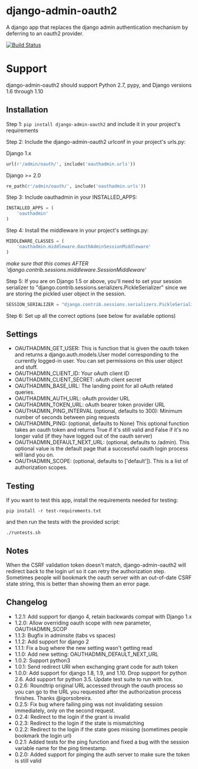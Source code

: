 # django-admin-oauth2

A django app that replaces the django admin authentication mechanism by
deferring to an oauth2 provider.

[![Build Status](https://travis-ci.org/RealGeeks/django-admin-oauth2.png?branch=master)](https://travis-ci.org/RealGeeks/django-admin-oauth2)

# Support

django-admin-oauth2 should support Python 2.7, pypy, and Django versions 1.6 through 1.10

## Installation

Step 1: `pip install django-admin-oauth2` and include it in your project's requirements

Step 2:  Include the django-admin-oauth2 urlconf in your project's urls.py:

Django 1.x

```python
url(r'/admin/oauth/', include('oauthadmin.urls'))
```

Django >= 2.0

```python
re_path(r'/admin/oauth/', include('oauthadmin.urls'))
```

Step 3: Include oauthadmin in your INSTALLED_APPS:

```python
INSTALLED_APPS = (
    'oauthadmin'
)
````


Step 4: Install the middleware in your project's settings.py:

```python
MIDDLEWARE_CLASSES = (
    'oauthadmin.middleware.OauthAdminSessionMiddleware'
)
```

*make sure that this comes AFTER 'django.contrib.sessions.middleware.SessionMiddleware'*

Step 5: If you are on Django 1.5 or above, you'll need to set your session serializer
to "django.contrib.sessions.serializers.PickleSerializer" since we are storing the
pickled user object in the session.

```python
SESSION_SERIALIZER = "django.contrib.sessions.serializers.PickleSerializer"

```

Step 6: Set up all the correct options (see below for available options)

## Settings

 * OAUTHADMIN_GET_USER: This is function that is given the oauth token and returns
   a django.auth.models.User model corresponding to the currently logged-in user.
   You can set permissions on this user object and stuff.
 * OAUTHADMIN_CLIENT_ID: Your oAuth client ID
 * OAUTHADMIN_CLIENT_SECRET: oAuth client secret
 * OAUTHADMIN_BASE_URL: The landing point for all oAuth related queries.
 * OAUTHADMIN_AUTH_URL: oAuth provider URL
 * OAUTHADMIN_TOKEN_URL: oAuth bearer token provider URL
 * OAUTHADMIN_PING_INTERVAL (optional, defaults to 300): Minimum number of seconds between ping requests
 * OAUTHADMIN_PING: (optional, defaults to None) This optional function takes an oauth token and returns True if it's still valid and False if it's no longer valid (if they have logged out of the oauth server)
 * OAUTHADMIN_DEFAULT_NEXT_URL: (optional, defaults to /admin). This optional value is the default page that a successful oauth login process will land you on.
 * OAUTHADMIN_SCOPE: (optional, defaults to ['default']). This is a list of authorization scopes.

## Testing

If you want to test this app, install the requirements needed for testing:

```
pip install -r test-requirements.txt
```

and then run the tests with the provided script:

```
./runtests.sh

```

## Notes

When the CSRF validation token doesn't match, django-admin-oauth2 will redirect back to the login url so it can retry the authorization step.  Sometimes people will bookmark the oauth server with an out-of-date CSRF state string, this is better than showing them an error page.


## Changelog
 * 1.2.1: Add support for django 4, retain backwards compat with Django 1.x
 * 1.2.0: Allow overriding oauth scope with new parameter, OAUTHADMIN_SCOP
 * 1.1.3: Bugfix in adminsite (tabs vs spaces)
 * 1.1.2: Add support for django 2
 * 1.1.1: Fix a bug where the new setting wasn't getting read
 * 1.1.0: Add new setting: OAUTHADMIN_DEFAULT_NEXT_URL
 * 1.0.2: Support python3
 * 1.0.1: Send redirect URI when exchanging grant code for auth token
 * 1.0.0: Add support for django 1.8, 1.9, and 1.10. Drop support for python 2.6. Add support for python 3.5.  Update test suite to run with tox.
 * 0.2.6: Roundtrip original URL accessed through the oauth process so you can go to the URL you requested after the authorization process finishes.  Thanks @igorsobreira.
 * 0.2.5: Fix bug where failing ping was not invalidating session immediately, only on the second request.
 * 0.2.4: Redirect to the login if the grant is invalid
 * 0.2.3: Redirect to the login if the state is mismatching
 * 0.2.2: Redirect to the login if the state goes missing (sometimes people bookmark the login url)
 * 0.2.1: Added tests for the ping function and fixed a bug with the session variable name for the ping timestamp.
 * 0.2.0: Added support for pinging the auth server to make sure the token is still valid
